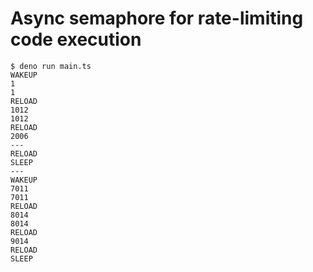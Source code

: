 # Async semaphore for rate-limiting code execution

```console
$ deno run main.ts
WAKEUP
1
1
RELOAD
1012
1012
RELOAD
2006
---
RELOAD
SLEEP
---
WAKEUP
7011
7011
RELOAD
8014
8014
RELOAD
9014
RELOAD
SLEEP
```
